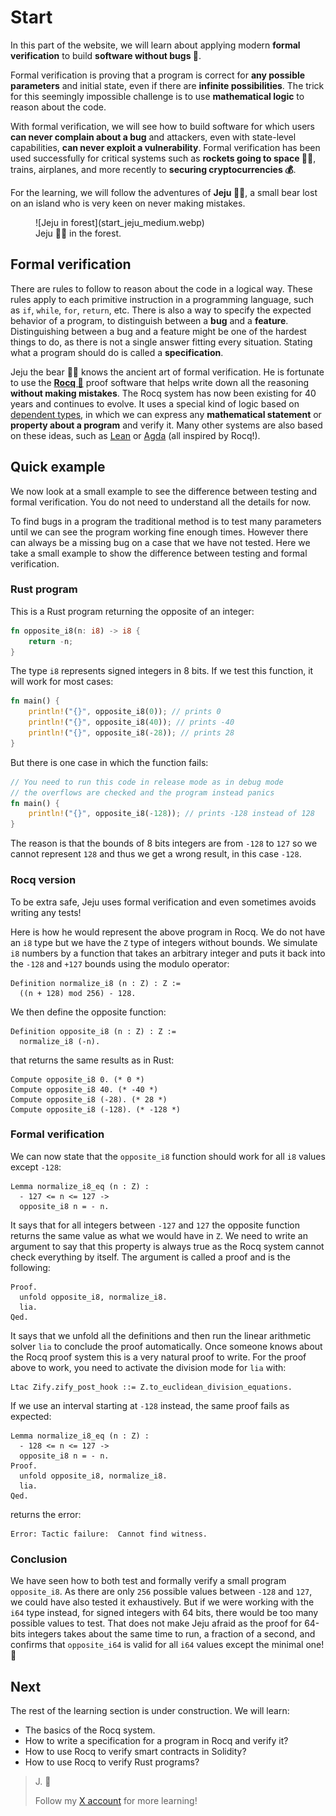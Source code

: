 # Start

In this part of the website, we will learn about applying modern **formal verification** to build **software without bugs&nbsp;🎊**.

Formal verification is proving that a program is correct for **any possible parameters** and initial state, even if there are **infinite possibilities**. The trick for this seemingly impossible challenge is to use **mathematical logic** to reason about the code.

With formal verification, we will see how to build software for which users **can never complain about a bug** and attackers, even with state-level capabilities, **can never exploit a vulnerability**. Formal verification has been used successfully for critical systems such as **rockets going to space&nbsp;🧑‍🚀**, trains, airplanes, and more recently to **securing cryptocurrencies&nbsp;💰**.

For the learning, we will follow the adventures of **Jeju&nbsp;🐻‍❄️**, a small bear lost on an island who is very keen on never making mistakes.

<figure>
  ![Jeju in forest](start_jeju_medium.webp)
  <!-- <figcaption style={{textAlign: "center"}}>Jeju&nbsp;🐻‍❄️ in the forest</figcaption> -->
  <figcaption>Jeju&nbsp;🐻‍❄️ in the forest.</figcaption>
</figure>

## Formal verification

There are rules to follow to reason about the code in a logical way. These rules apply to each primitive instruction in a programming language, such as `if`, `while`, `for`, `return`, etc. There is also a way to specify the expected behavior of a program, to distinguish between a **bug** and a **feature**. Distinguishing between a bug and a feature might be one of the hardest things to do, as there is not a single answer fitting every situation. Stating what a program should do is called a **specification**.

Jeju the bear 🐻‍❄️ knows the ancient art of formal verification. He is fortunate to use the **[Rocq&nbsp;🐓](https://rocq-prover.org/)** proof software that helps write down all the reasoning **without making mistakes**. The Rocq system has now been existing for 40 years and continues to evolve. It uses a special kind of logic based on [dependent types](https://en.wikipedia.org/wiki/Dependent_type), in which we can express any **mathematical statement** or **property about a program** and verify it. Many other systems are also based on these ideas, such as [Lean](https://lean-lang.org/) or [Agda](https://wiki.portal.chalmers.se/agda/pmwiki.php) (all inspired by Rocq!).

## Quick example

We now look at a small example to see the difference between testing and formal verification. You do not need to understand all the details for now.

To find bugs in a program the traditional method is to test many parameters until we can see the program working fine enough times. However there can always be a missing bug on a case that we have not tested. Here we take a small example to show the difference between testing and formal verification.

### Rust program

This is a Rust program returning the opposite of an integer:
```rust
fn opposite_i8(n: i8) -> i8 {
    return -n;
}
```
The type `i8` represents signed integers in 8 bits. If we test this function, it will work for most cases:
```rust
fn main() {
    println!("{}", opposite_i8(0)); // prints 0
    println!("{}", opposite_i8(40)); // prints -40
    println!("{}", opposite_i8(-28)); // prints 28
}
```
But there is one case in which the function fails:
```rust
// You need to run this code in release mode as in debug mode
// the overflows are checked and the program instead panics
fn main() {
    println!("{}", opposite_i8(-128)); // prints -128 instead of 128
}
```
The reason is that the bounds of 8 bits integers are from `-128` to `127` so we cannot represent `128` and thus we get a wrong result, in this case `-128`.

### Rocq version

To be extra safe, Jeju uses formal verification and even sometimes avoids writing any tests!

Here is how he would represent the above program in Rocq. We do not have an `i8` type but we have the `Z` type of integers without bounds. We simulate `i8` numbers by a function that takes an arbitrary integer and puts it back into the `-128` and `+127` bounds using the modulo operator:
```coq
Definition normalize_i8 (n : Z) : Z :=
  ((n + 128) mod 256) - 128.
```
We then define the opposite function:
```coq
Definition opposite_i8 (n : Z) : Z :=
  normalize_i8 (-n).
```
that returns the same results as in Rust:
```coq
Compute opposite_i8 0. (* 0 *)
Compute opposite_i8 40. (* -40 *)
Compute opposite_i8 (-28). (* 28 *)
Compute opposite_i8 (-128). (* -128 *)
```

### Formal verification

We can now state that the `opposite_i8` function should work for all `i8` values except `-128`:
```coq
Lemma normalize_i8_eq (n : Z) :
  - 127 <= n <= 127 ->
  opposite_i8 n = - n.
```
It says that for all integers between `-127` and `127` the opposite function returns the same value as what we would have in `Z`. We need to write an argument to say that this property is always true as the Rocq system cannot check everything by itself. The argument is called a proof and is the following:
```coq
Proof.
  unfold opposite_i8, normalize_i8.
  lia.
Qed.
```
It says that we unfold all the definitions and then run the linear arithmetic solver `lia` to conclude the proof automatically. Once someone knows about the Rocq proof system this is a very natural proof to write. For the proof above to work, you need to activate the division mode for `lia` with:
```coq
Ltac Zify.zify_post_hook ::= Z.to_euclidean_division_equations.
```
If we use an interval starting at `-128` instead, the same proof fails as expected:
```coq
Lemma normalize_i8_eq (n : Z) :
  - 128 <= n <= 127 ->
  opposite_i8 n = - n.
Proof.
  unfold opposite_i8, normalize_i8.
  lia.
Qed.
```
returns the error:
```
Error: Tactic failure:  Cannot find witness.
```

### Conclusion

We have seen how to both test and formally verify a small program `opposite_i8`. As there are only `256` possible values between `-128` and `127`, we could have also tested it exhaustively. But if we were working with the `i64` type instead, for signed integers with 64 bits, there would be too many possible values to test. That does not make Jeju afraid as the proof for 64-bits integers takes about the same time to run, a fraction of a second, and confirms that `opposite_i64` is valid for all `i64` values except the minimal one! 🎊

## Next

The rest of the learning section is under construction. We will learn:

- The basics of the Rocq system.
- How to write a specification for a program in Rocq and verify it?
- How to use Rocq to verify smart contracts in Solidity?
- How to use Rocq to verify Rust programs?

> J. 🐾
>
>Follow my [X account](https://x.com/JejuFormalLand) for more learning!

